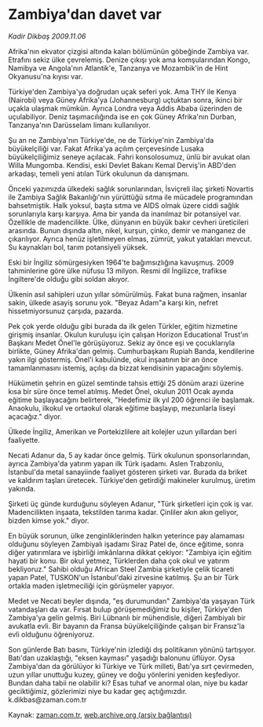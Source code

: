 # Zambiya'dan davet var

*Kadir Dikbaş 2009.11.06*

<tr><td class="metin" colspan="2" style="padding-top: 20px; padding-left: 5px; ">Afrika'nın ekvator çizgisi altında kalan bölümünün göbeğinde Zambiya var. Etrafını sekiz ülke çevrelemiş. Denize çıkışı yok ama komşularından Kongo, Namibya ve Angola'nın Atlantik'e, Tanzanya ve Mozambik'in de Hint Okyanusu'na kıyısı var.</td></tr><tr><td class="metin" colspan="2" style="padding-top: 20px; padding-left: 5px; "><p> Türkiye'den Zambiya'ya doğrudan uçak seferi yok. Ama THY ile Kenya (Nairobi) veya Güney Afrika'ya (Johannesburg) uçtuktan sonra, ikinci bir uçakla ulaşmak mümkün. Ayrıca Londra veya Addis Ababa üzerinden de uçulabiliyor. Deniz taşımacılığında ise en çok Güney Afrika'nın Durban, Tanzanya'nın Darüsselam limanı kullanılıyor.
<p> Şu an ne Zambiya'nın Türkiye'de, ne de Türkiye'nin Zambiya'da büyükelçiliği var. Fakat Afrika'ya açılım çerçevesinde Lusaka büyükelçiliğimiz seneye açılacak. Fahri konsolosumuz, ünlü bir avukat olan Willa Mungomba. Kendisi, eski Devlet Bakanı Kemal Derviş'in ABD'den arkadaşı, temeli yeni atılan Türk okulunun da danışmanı.
<p> Önceki yazımızda ülkedeki sağlık sorunlarından, İsviçreli ilaç şirketi Novartis ile Zambiya Sağlık Bakanlığı'nın yürüttüğü sıtma ile mücadele programından bahsetmiştik. Halk yoksul, başta sıtma ve AIDS olmak üzere ciddi sağlık sorunlarıyla karşı karşıya. Ama bir yanda da inanılmaz bir potansiyel var. Özellikle de madencilikte. Ülke, dünyanın en büyük bakır cevheri üreticileri arasında. Bunun dışında altın, nikel, kurşun, çinko, demir ve manganez de çıkarılıyor. Ayrıca henüz işletilmeyen elmas, zümrüt, yakut yatakları mevcut. Su kaynakları bol, tarım potansiyeli yüksek.
<p> Eski bir İngiliz sömürgesiyken 1964'te bağımsızlığına kavuşmuş. 2009 tahminlerine göre ülke nüfusu 13 milyon. Resmi dil İngilizce, trafikse İngiltere'de olduğu gibi soldan akıyor.
<p> Ülkenin asıl sahipleri uzun yıllar sömürülmüş. Fakat buna rağmen, insanlar sakin, ülkede asayiş sorunu yok. "Beyaz Adam"a karşı kin, nefret hissetmiyorsunuz çarşıda, pazarda.
<p> Pek çok yerde olduğu gibi burada da ilk gelen Türkler, eğitim hizmetine girişmiş insanlar. Okulun kuruluşu için çalışan Horizon Educational Trust'ın Başkanı Medet Önel'le görüşüyoruz. Sekiz ay önce eşi ve çocuklarıyla birlikte, Güney Afrika'dan gelmiş. Cumhurbaşkanı Rupiah Banda, kendilerine yakın ilgi göstermiş. Önel'i kabulünde, okul inşaatının bir an önce tamamlanmasını istemiş, açılışı da bizzat kendisinin yapacağını söylemiş.
<p> Hükümetin şehrin en güzel semtinde tahsis ettiği 25 dönüm arazi üzerine kısa bir süre önce temel atılmış. Medet Önel, okulun 2011 Ocak ayında eğitime başlayacağını belirterek, "Hedefimiz ilk yıl 200 öğrenci ile başlamak. Anaokulu, ilkokul ve ortaokul olarak eğitime başlayıp, mezunlarla liseyi açacağız." diyor.
<p> Ülkede İngiliz, Amerikan ve Portekizlilere ait kolejler uzun yıllardan beri faaliyette.
<p> Necati Adanur da, 5 ay kadar önce gelmiş. Türk okulunun sponsorlarından, ayrıca Zambiya'da yatırım yapan ilk Türk işadamı. Aslen Trabzonlu, İstanbul'da metal sanayiinde faaliyet gösteren şirketi var. Burada da briket ve kaldırım taşları üretecek. Türkiye'den getirdiği makineler kurulmuş, üretim yakında.
<p> Şirketi üç günde kurduğunu söyleyen Adanur, "Türk şirketleri için çok iş var. Madencilikten inşaata, tekstilden tarıma kadar. Çinliler akın akın geliyor, bizden kimse yok." diyor.
<p> En büyük sorunun, ülke zenginliklerinden halkın yeterince pay alamaması olduğunu söyleyen Zambiyalı işadamı Siraz Patel de, önce eğitime, sonra diğer yatırımlara ve işbirliği imkânlarına dikkat çekiyor: "Zambiya için eğitim hayati bir konu. Bir okul yetmez, Türklerden daha çok okul ve yatırım bekliyoruz." Sahibi olduğu African Steel Zambia şirketiyle çelik ticareti yapan Patel, TUSKON'un İstanbul'daki zirvesine katılmış. Şu an bir Türk ortakla maden işletmeciliği için görüşmeler yapıyor.
<p> Medet ve Necati beyler dışında, "eş durumundan" Zambiya'da yaşayan Türk vatandaşları da var. Fırsat bulup görüşemediğimiz bu kişiler, Türkiye'den Zambiya'ya gelin gelmiş. Biri Lübnanlı bir mühendisle, diğeri Zambiyalı bir avukatla evli. Bir bayanın da Fransa büyükelçiliğinde çalışan bir Fransız'la evli olduğunu öğreniyoruz.
<p> Son günlerde Batı basını, Türkiye'nin izlediği dış politikanın yönünü tartışıyor. Batı'dan uzaklaştığı, "eksen kayması" yaşadığı balonunu üflüyor. Oysa Zambiya'dan da görülüyor ki Türkiye ve Türk milleti, Batı'ya sırt çevirmeden, uzun yıllar unuttuğu kuzey, güney ve doğu yönlerini yeniden keşfediyor. Bundan daha tabii ne olabilir ki? Esas tuhaf ve anormal olan, niye bu kadar geciktiğimiz, gözlerimizi niye bu kadar geç açtığımızdır. k.dikbas@zaman.com.tr<br/></p></p></p></p></p></p></p></p></p></p></p></p></p></td></tr>

Kaynak: [zaman.com.tr](http://zaman.com.tr/yazar.do?yazino=912236), [web.archive.org (arşiv bağlantısı)](http://web.archive.org/web/20091107065938/http://www.zaman.com.tr:80/yazar.do?yazino=912236)
